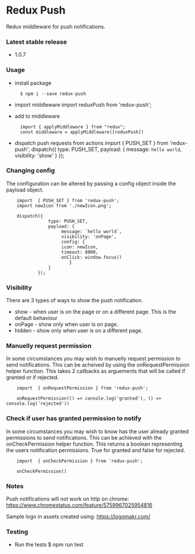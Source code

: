 # Redux Push

Redux middleware for push notifications.

### Latest stable release

- 1.0.7

### Usage

- install package

        $ npm i --save redux-push

* import middleware
  import reduxPush from 'redux-push';
* add to middleware

        import { applyMiddleware } from "redux";
        const middleware = applyMiddleware([reduxPush])

* dispatch push requests from actions
  import { PUSH_SET } from 'redux-push';
  dispatch({
  type: PUSH_SET,
  payload: {
  message: `hello world`,
  visibility: 'show'
  }
  });

### Changing config

The configuration can be altered by passing a config object inside the payload object.

        import  { PUSH_SET } from 'redux-push';
        import newIcon from './newIcon.png';

        dispatch({
                    type: PUSH_SET,
                    payload: {
                         message: `hello world`,
                         visibility: 'onPage',
                         config: {
                         icon: newIcon,
                         timeout: 8000,
                         onClick: window.focus()
                            }
                    }
                });

### Visibility

There are 3 types of ways to show the push notification.

- show - when user is on the page or on a different page. This is the default behaviour
- onPage - show only when user is on page.
- hidden - show only when user is on a different page.

### Manuelly request permission

In some circumstances you may wish to manuelly request permission to send notifications. This can be acheived by using the onRequestPermission helper function. This takes 2 callbacks as arguements that will be called if granted or if rejected.

        import  { onRequestPermission } from 'redux-push';

        onRequestPermission(() => console.log('granted'), () => console.log('rejected'))

### Check if user has granted permission to notify

In some circumstances you may wish to know has the user already granted permissions to send notifications. This can be achieved with the onCheckPermission helper function. This returns a boolean representing the users notification permissions. True for granted and
false for rejected.

        import  { onCheckPermission } from 'redux-push';

        onCheckPermission()

### Notes

Push notifications will not work on http on chrome:
https://www.chromestatus.com/feature/5759967025954816

Sample logo in assets created using: https://logomakr.com/

### Testing

- Run the tests
  $ npm run test
